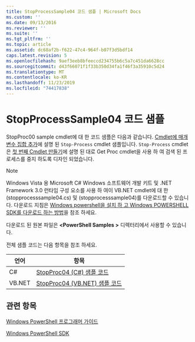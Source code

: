 ```yaml
---
title: StopProcessSample04 코드 샘플 | Microsoft Docs
ms.custom: ''
ms.date: 09/13/2016
ms.reviewer: ''
ms.suite: ''
ms.tgt_pltfrm: ''
ms.topic: article
ms.assetid: dc68af2b-f622-47c4-964f-b07f3d5bdf14
caps.latest.revision: 5
ms.openlocfilehash: 9aef3eeb8bfeeccd234755b6c5a7c451da6628cc
ms.sourcegitcommit: d43f66071f1f33b350d34fa1f46f3a35910c5d24
ms.translationtype: MT
ms.contentlocale: ko-KR
ms.lasthandoff: 11/23/2019
ms.locfileid: "74417838"
---
```

# <a name="stopprocesssample04-code-samples"></a>StopProcessSample04 코드 샘플

StopProc00 sample cmdlet에 대 한 코드 샘플은 다음과 같습니다. [Cmdlet에 매개 변수 집합 추가](../cmdlet/adding-parameter-sets-to-a-cmdlet.md)에 설명 된 `Stop-Process` cmdlet 샘플입니다. `Stop-Process` cmdlet은 [첫 번째 Cmdlet 만들기](../cmdlet/creating-a-cmdlet-without-parameters.md)에 설명 된 대로 Get Proc cmdlet을 사용 하 여 검색 된 프로세스를 중지 하도록 디자인 되었습니다.

> [!NOTE]
> Windows Vista 용 Microsoft C# Windows 소프트웨어 개발 키트 및 .NET Framework 3.0 런타임 구성 요소를 사용 하 여이 VB.NET cmdlet에 대 한 (stopprocesssample04.cs) 및 (stopprocesssample04)를 다운로드할 수 있습니다. 다운로드 지침은 [Windows powershell을 설치 하 고 Windows POWERSHELL SDK를 다운로드 하는 방법](/powershell/scripting/developer/installing-the-windows-powershell-sdk)을 참조 하세요.
>
> 다운로드 된 원본 파일은 **\<PowerShell Samples >** 디렉터리에서 사용할 수 있습니다.

전체 샘플 코드는 다음 항목을 참조 하세요.

|언어|항목|
|--------------|-----------|
|C#|[StopProc04 (C#) 샘플 코드](./stopprocesssample04-csharp-sample-code.md)|
|VB.NET|[StopProc04 (VB.NET) 샘플 코드](./stopprocesssample04-vb-net-sample-code.md)|

## <a name="see-also"></a>관련 항목

[Windows PowerShell 프로그래머 가이드](./windows-powershell-programmer-s-guide.md)

[Windows PowerShell SDK](../windows-powershell-reference.md)
